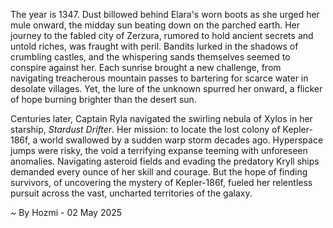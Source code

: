 
The year is 1347.  Dust billowed behind Elara's worn boots as she urged her mule onward, the midday sun beating down on the parched earth.  Her journey to the fabled city of Zerzura, rumored to hold ancient secrets and untold riches, was fraught with peril. Bandits lurked in the shadows of crumbling castles, and the whispering sands themselves seemed to conspire against her.  Each sunrise brought a new challenge, from navigating treacherous mountain passes to bartering for scarce water in desolate villages.  Yet, the lure of the unknown spurred her onward, a flicker of hope burning brighter than the desert sun.

Centuries later, Captain Ryla navigated the swirling nebula of Xylos in her starship, *Stardust Drifter*.  Her mission: to locate the lost colony of Kepler-186f, a world swallowed by a sudden warp storm decades ago.  Hyperspace jumps were risky, the void a terrifying expanse teeming with unforeseen anomalies.  Navigating asteroid fields and evading the predatory Kryll ships demanded every ounce of her skill and courage. But the hope of finding survivors, of uncovering the mystery of Kepler-186f, fueled her relentless pursuit across the vast, uncharted territories of the galaxy.

~ By Hozmi - 02 May 2025
